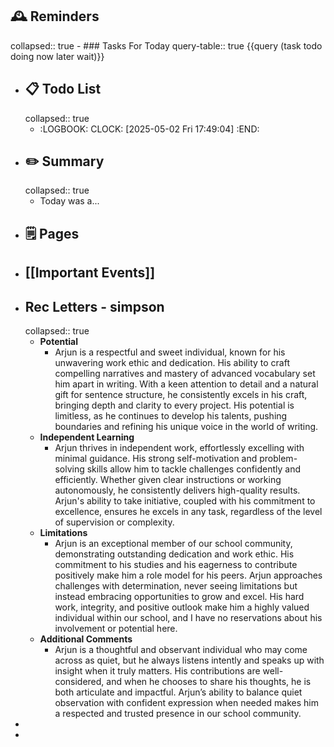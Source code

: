 ## 🕰️ Reminders
collapsed:: true
	- ### Tasks For Today
	  query-table:: true
	  {{query (task todo doing now later wait)}}
- ## 📋 Todo List
  collapsed:: true
	- :LOGBOOK:
	  CLOCK: [2025-05-02 Fri 17:49:04]
	  :END:
- ##  ✏️ Summary
  collapsed:: true
	- Today was a...
- ## 🗒️ Pages
- ## [[Important Events]]
- ## Rec Letters - simpson
  collapsed:: true
	- **Potential**
		- Arjun is a respectful and sweet individual, known for his unwavering work ethic and dedication. His ability to craft compelling narratives and mastery of advanced vocabulary set him apart in writing. With a keen attention to detail and a natural gift for sentence structure, he consistently excels in his craft, bringing depth and clarity to every project. His potential is limitless, as he continues to develop his talents, pushing boundaries and refining his unique voice in the world of writing.
	- **Independent Learning**
		- Arjun thrives in independent work, effortlessly excelling with minimal guidance. His strong self-motivation and problem-solving skills allow him to tackle challenges confidently and efficiently. Whether given clear instructions or working autonomously, he consistently delivers high-quality results. Arjun's ability to take initiative, coupled with his commitment to excellence, ensures he excels in any task, regardless of the level of supervision or complexity.
	- **Limitations**
		- Arjun is an exceptional member of our school community, demonstrating outstanding dedication and work ethic. His commitment to his studies and his eagerness to contribute positively make him a role model for his peers. Arjun approaches challenges with determination, never seeing limitations but instead embracing opportunities to grow and excel. His hard work, integrity, and positive outlook make him a highly valued individual within our school, and I have no reservations about his involvement or potential here.
	- **Additional Comments**
		- Arjun is a thoughtful and observant individual who may come across as quiet, but he always listens intently and speaks up with insight when it truly matters. His contributions are well-considered, and when he chooses to share his thoughts, he is both articulate and impactful. Arjun’s ability to balance quiet observation with confident expression when needed makes him a respected and trusted presence in our school community.
-
-